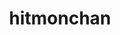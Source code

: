 ---
id: 107
title: hitmonchan
types: [fighting]
image: https://raw.githubusercontent.com/PokeAPI/sprites/master/sprites/pokemon/107.png
---